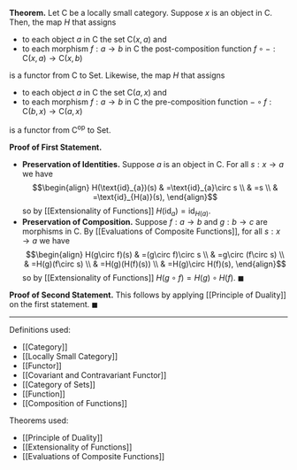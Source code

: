 **Theorem.** Let $\mathsf{C}$ be a locally small category. Suppose $x$ is an object in $\mathsf{C}$. Then, the map $H$ that assigns
- to each object $a$ in $\mathsf{C}$ the set $\mathsf{C}(x,a)$ and
- to each morphism $f:a\to b$ in $\mathsf{C}$ the post-composition function $f\circ -:\mathsf{C}(x,a)\to \mathsf{C}(x,b)$

is a functor from $\mathsf{C}$ to $\mathsf{Set}$. Likewise, the map $H$ that assigns
- to each object $a$ in $\mathsf{C}$ the set $\mathsf{C}(a,x)$ and
- to each morphism $f:a\to b$ in $\mathsf{C}$ the pre-composition function $-\circ f:\mathsf{C}(b,x)\to \mathsf{C}(a,x)$

is a functor from $\mathsf{C}^\text{op}$ to $\mathsf{Set}$.

**Proof of First Statement.**
- **Preservation of Identities.** Suppose $a$ is an object in $\mathsf{C}$. For all $s:x\to a$ we have  $$\begin{align}
H(\text{id}_{a})(s) & =\text{id}_{a}\circ s \\
 & =s \\
 & =\text{id}_{H(a)}(s),
\end{align}$$so by [[Extensionality of Functions]] $H(\text{id}_{a})=\text{id}_{H(a)}$.
- **Preservation of Composition.** Suppose $f:a\to b$ and $g:b\to c$ are morphisms in $\mathsf{C}$. By [[Evaluations of Composite Functions]], for all $s:x\to a$ we have  $$\begin{align}
H(g\circ f)(s) & =(g\circ f)\circ s \\
 & =g\circ (f\circ s) \\
 & =H(g)(f\circ s) \\
 & =H(g)(H(f)(s)) \\
 & =H(g)\circ H(f)(s),
\end{align}$$so by [[Extensionality of Functions]] $H(g\circ f)=H(g)\circ H(f)$. $\blacksquare$

**Proof of Second Statement.** This follows by applying [[Principle of Duality]] on the first statement. $\blacksquare$

***
Definitions used:
- [[Category]]
- [[Locally Small Category]]
- [[Functor]]
- [[Covariant and Contravariant Functor]]
- [[Category of Sets]]
- [[Function]]
- [[Composition of Functions]]

Theorems used:
- [[Principle of Duality]]
- [[Extensionality of Functions]]
- [[Evaluations of Composite Functions]]
